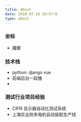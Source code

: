 ```yaml
---
title: About
date: 2018-07-18 10:57:0
type: about
---
```


### 坐标

- 魔都

### 技术栈

- python: django vue
- 前端后台一起撸
-

### 测试行业项目经验

- C919 显示器自动化测试系统
- 上海实业防夹电机自动装配生产线
